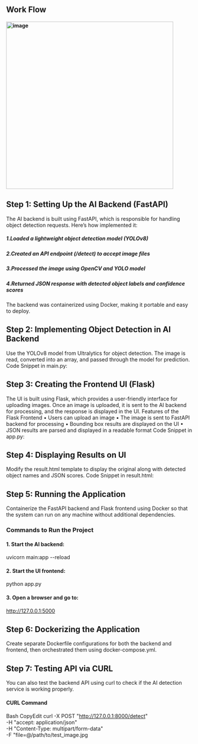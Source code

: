 ## Work Flow
 
#### <img width="452" alt="image" src="https://github.com/user-attachments/assets/37f5bd35-e83e-499d-a157-70441100cfa0" />


## Step 1: Setting Up the AI Backend (FastAPI)
The AI backend is built using FastAPI, which is responsible for handling object detection requests. Here’s how implemented it:
##### 1.Loaded a lightweight object detection model (YOLOv8)
##### 2.Created an API endpoint (/detect) to accept image files
##### 3.Processed the image using OpenCV and YOLO model
##### 4.Returned JSON response with detected object labels and confidence scores
The backend was containerized using Docker, making it portable and easy to deploy.

## Step 2: Implementing Object Detection in AI Backend
Use the YOLOv8 model from Ultralytics for object detection. The image is read, converted into an array, and passed through the model for prediction.
Code Snippet in main.py:
## Step 3: Creating the Frontend UI (Flask)
The UI is built using Flask, which provides a user-friendly interface for uploading images.
Once an image is uploaded, it is sent to the AI backend for processing, and the response is displayed in the UI.
 Features of the Flask Frontend
•	Users can upload an image
•	The image is sent to FastAPI backend for processing
•	Bounding box results are displayed on the UI
•	JSON results are parsed and displayed in a readable format
 Code Snippet in app.py:

## Step 4: Displaying Results on UI
Modify the result.html template to display the original along with detected object names and JSON scores.
Code Snippet in result.html:

## Step 5: Running the Application
Containerize the FastAPI backend and Flask frontend using Docker so that the system can run on any machine without additional dependencies.
### Commands to Run the Project
#### 1. Start the AI backend:
uvicorn main:app --reload 
#### 2. Start the UI frontend:
python app.py
#### 3. Open a browser and go to:
http://127.0.0.1:5000


 
## Step 6: Dockerizing the Application
Create separate Dockerfile configurations for both the backend and frontend, then orchestrated them using docker-compose.yml.

## Step 7: Testing API via CURL
You can also test the backend API using curl to check if the AI detection service is working properly.
 

#### CURL Command
Bash
CopyEdit
curl -X POST "http://127.0.0.1:8000/detect" \
     -H "accept: application/json" \
     -H "Content-Type: multipart/form-data" \
     -F "file=@/path/to/test_image.jpg


   

